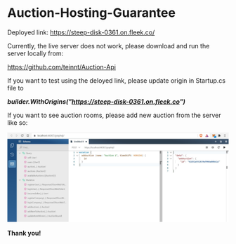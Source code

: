 # Auction-Hosting-Guarantee

Deployed link: https://steep-disk-0361.on.fleek.co/

Currently, the live server does not work, please download and run the server locally from:

https://github.com/teinnt/Auction-Api


If you want to test using the deloyed link, please update origin in Startup.cs file to 

***builder.WithOrigins("https://steep-disk-0361.on.fleek.co")***


If you want to see auction rooms, please add new auction from the server like so:


![alt text](https://github.com/teinnt/Auction-Hosting-Guarantee/blob/master/src/assets/images/readme.jpg)


**Thank you!**
